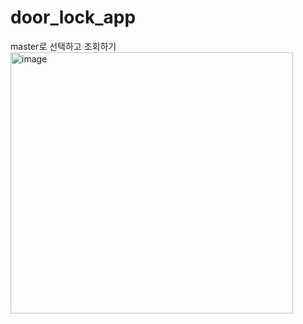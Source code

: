 # door_lock_app

master로 선택하고 조회하기 <br>
<img width="452" height="418" alt="image" src="https://github.com/user-attachments/assets/8523477b-2587-48f3-85c9-e4c3a441572f" />
